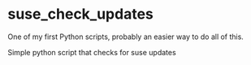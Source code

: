 # suse_check_updates
One of my first Python scripts, probably an easier way to do all of this.

Simple python script that checks for suse updates
